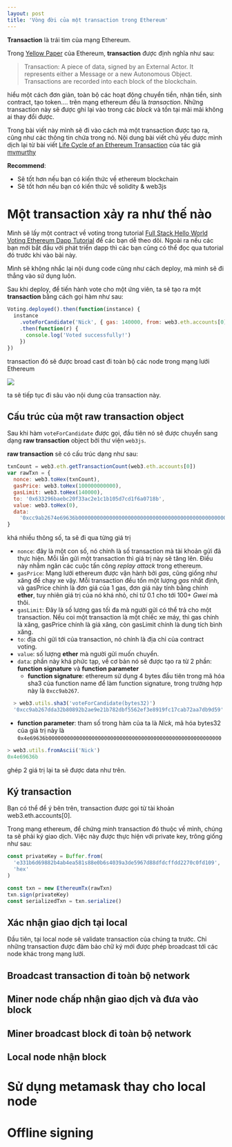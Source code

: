 ```yaml
---
layout: post
title: 'Vòng đời của một transaction trong Ethereum'
---
```


**Transaction** là trái tim của mạng Ethereum.

Trong [Yellow Paper](https://github.com/ethereum/yellowpaper) của Ethereum, **transaction** được định nghĩa như sau:

> Transaction: A piece of data, signed by an External Actor. It represents either a Message or a new Autonomous Object. Transactions are recorded into each block of the blockchain.

hiểu một cách đơn giản, toàn bộ các hoạt động chuyển tiền, nhận tiền, sinh contract, tạo token.... trên mạng ethereum đều là _transaction_. Những transaction này sẽ được ghi lại vào trong các _block_ và tồn tại mãi mãi không ai thay đổi được.

Trong bài viết này mình sẽ đi vào cách mà một transaction được tạo ra, cũng như các thông tin chứa trong nó. Nội dung bài viết chủ yếu được mình dịch lại từ bài viết [Life Cycle of an Ethereum Transaction](https://medium.com/blockchannel/life-cycle-of-an-ethereum-transaction-e5c66bae0f6e) của tác giả [mvmurthy](https://medium.com/@mvmurthy)

**Recommend**:

- Sẽ tốt hơn nếu bạn có kiến thức về ethereum blockchain
- Sẽ tốt hơn nếu bạn có kiến thức về solidity & web3js

# Một transaction xảy ra như thế nào

Mình sẽ lấy một contract về voting trong tutorial [Full Stack Hello World Voting Ethereum Dapp Tutorial](https://medium.com/@mvmurthy/full-stack-hello-world-voting-ethereum-dapp-tutorial-part-1-40d2d0d807c2) để các bạn dễ theo dõi. Ngoài ra nếu các bạn mới bắt đầu với phát triển dapp thì các bạn cũng có thể đọc qua tutorial đó trước khi vào bài này.

Mình sẽ không nhắc lại nội dung code cũng như cách deploy, mà mình sẽ đi thẳng vào sử dụng luôn.

Sau khi deploy, để tiến hành vote cho một ứng viên, ta sẽ tạo ra một **transaction** bằng cách gọi hàm như sau:

```js
Voting.deployed().then(function(instance) {
  instance
    .voteForCandidate('Nick', { gas: 140000, from: web3.eth.accounts[0] })
    .then(function(r) {
      console.log('Voted successfully!')
    })
})
```

transaction đó sẽ được broad cast đi toàn bộ các node trong mạng lưới Ethereum

![]({{site.url}}/assets/images/ethereum_network.png)

ta sẽ tiếp tục đi sâu vào nội dung của transaction này.

## Cấu trúc của một raw transaction object

Sau khi hàm `voteForCandidate` được gọi, đầu tiên nó sẽ được chuyển sang dạng **raw transaction** object bởi thư viện `web3js`.

**raw transaction** sẽ có cấu trúc dạng như sau:

```js
txnCount = web3.eth.getTransactionCount(web3.eth.accounts[0])
var rawTxn = {
  nonce: web3.toHex(txnCount),
  gasPrice: web3.toHex(100000000000),
  gasLimit: web3.toHex(140000),
  to: '0x633296baebc20f33ac2e1c1b105d7cd1f6a0718b',
  value: web3.toHex(0),
  data:
    '0xcc9ab2674e69636b00000000000000000000000000000000000000000000000000000000'
}
```

khá nhiều thông số, ta sẽ đi qua từng giá trị

- `nonce`: đây là một con số, nó chính là số transaction mà tài khoản gửi đã thực hiện. Mỗi lần gửi một transaction thì giá trị này sẽ tăng lên. Điều này nhằm ngăn các cuộc tấn công _replay attack_ trong ethereum.
- `gasPrice`: Mạng lưới ethereum được vận hành bởi _gas_, cũng giống như xăng để chạy xe vậy. Mỗi transaction đều tốn một lượng _gas_ nhất định, và gasPrice chính là đơn giá của 1 gas, đơn giá này tính bằng chính **ether**, tuy nhiên giá trị của nó khá nhỏ, chỉ từ 0.1 cho tới 100+ _Gwei_ mà thôi.
- `gasLimit`: Đây là số lượng gas tối đa mà người gửi có thể trả cho một transaction. Nếu coi một transaction là một chiếc xe máy, thì gas chính là xăng, gasPrice chính là giá xăng, còn gasLimit chính là dung tích bình xăng.
- `to`: địa chỉ gửi tới của transaction, nó chính là địa chỉ của contract voting.
- `value`: số lượng **ether** mà người gửi muốn chuyển.
- `data`: phần này khá phức tạp, về cơ bản nó sẽ được tạo ra từ 2 phần: **function signature** và **function parameter**
  - **function signature**: ethereum sử dụng 4 bytes đầu tiên trong mã hóa sha3 của function name để làm function signature, trong trường hợp này là `0xcc9ab267`.

```js
  > web3.utils.sha3('voteForCandidate(bytes32)')
  '0xcc9ab267dda32b80892b2ae9e21b782dbf5562ef3e8919fc17cab72aa7db9d59'
```

- **function parameter**: tham số trong hàm của ta là _Nick_, mã hóa bytes32 của giá trị này là `0x4e69636b00000000000000000000000000000000000000000000000000000000`

```js
> web3.utils.fromAscii('Nick')
0x4e69636b
```

ghép 2 giá trị lại ta sẽ được data như trên.

## Ký transaction

Bạn có thể để ý bên trên, transaction được gọi từ tài khoản web3.eth.accounts[0].

Trong mạng ethereum, để chứng minh transaction đó thuộc về mình, chúng ta sẽ phải ký giao dịch. Việc này được thực hiện với private key, trông giống như sau:

```js
const privateKey = Buffer.from(
  'e331b6d69882b4ab4ea581s88e0b6s4039a3de5967d88dfdcffdd2270c0fd109',
  'hex'
)

const txn = new EthereumTx(rawTxn)
txn.sign(privateKey)
const serializedTxn = txn.serialize()
```

## Xác nhận giao dịch tại local

Đầu tiên, tại local node sẽ validate transaction của chúng ta trước. Chỉ những transaction được đảm bảo chữ ký mới được phép broadcast tới các node khác trong mạng lưới.

## Broadcast transaction đi toàn bộ network

## Miner node chấp nhận giao dịch và đưa vào block

## Miner broadcast block đi toàn bộ network

## Local node nhận block

# Sử dụng metamask thay cho local node

# Offline signing

```

```
